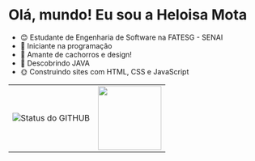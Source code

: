 # Olá, mundo! Eu sou a Heloisa Mota 

- 😊 Estudante de Engenharia de Software na FATESG - SENAI  
- 🌻 Iniciante na programação  
- 🐶 Amante de cachorros e design!  
- 🌷 Descobrindo JAVA  
- 🌞 Construindo sites com HTML, CSS e JavaScript  

<table>
  <tr>
    <td>
      <img src="https://github-readme-stats.vercel.app/api?username=heloisarmota&show_icons=true&theme=gruvbox_light&locale=pt-br&hide_title=true" alt="Status do GITHUB"/>
    </td>
    <td>
      <a href="https://www.glitter-graphics.com"><img src="http://dl2.glitter-graphics.net/pub/2957/2957382n701clzmap.gif" width=125 height=126 border=0></a>
    </td>
  </tr>
</table>




          




